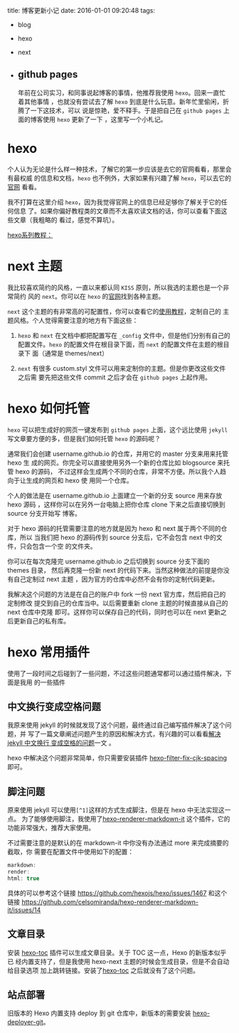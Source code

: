 title: 博客更新小记
date: 2016-01-01 09:20:48
tags:
 - blog
 - hexo
 - next
 - github pages
     ---

     年前在公司实习，和同事说起博客的事情，他推荐我使用 `hexo`。回来一直忙着其他事情
     ，也就没有尝试去了解 `hexo` 到底是什么玩意。新年忙里偷闲，折腾了一下这技术，可以
     说是惊艳，爱不释手。于是把自己在 `github pages` 上面的博客使用 `hexo` 更新了一下
     ，这里写一个小札记。

     <!--more-->

# hexo

个人认为无论是什么样一种技术，了解它的第一步应该是去它的官网看看，那里会有最权威
的信息和文档，`hexo` 也不例外，大家如果有兴趣了解 `hexo`，可以去它的[官网][hexo]
看看。

我不打算在这里介绍 `hexo`，因为我觉得官网上的信息已经足够你了解关于它的任何信息
了。如果你偏好教程类的文章而不太喜欢读文档的话，你可以查看下面这些文章（我粗略的
看过，感觉不算坑）。

[hexo系列教程：](http://www.zipperary.com/2013/05/28/hexo-guide-1/)

# next 主题

我比较喜欢简约的风格，一直以来都认同 `KISS` 原则，所以我选的主题也是一个非常简约
风的 `next`。你可以在 `hexo` 的[官网][hexo]找到各种主题。

`next` 这个主题的有非常高的可配置性，你可以查看它的[使用教程][next]，定制自己的
主题风格。个人觉得需要注意的地方有下面这些：

1. `hexo` 和 `next` 在文档中都把配置写在 `_config` 文件中，但是他们分别有自己的
配置文件。`hexo` 的配置文件在根目录下面，而 `next` 的配置文件在主题的根目录下
面（通常是 themes/next）

2. `next` 有很多 custom.styl 文件可以用来定制你的主题。但是你更改这些文件之后需
要先把这些文件 commit 之后才会在 `github pages` 上起作用。

# hexo 如何托管

`hexo` 可以把生成好的网页一键发布到 `github pages` 上面，这个远比使用 `jekyll`
写文章要方便的多，但是我们如何托管 `hexo` 的源码呢？

通常我们会创建 username.github.io 的仓库，并用它的 master 分支来用来托管 hexo 生
成的网页。你完全可以直接使用另外一个新的仓库比如 blogsource 来托管 hexo 的源码，
不过这样会生成两个不同的仓库，非常不方便。所以我个人趋向于让生成的网页和 hexo 使
用同一个仓库。

个人的做法是在 username.github.io 上面建立一个新的分支 source 用来存放 hexo 源码
，这样你可以在另外一台电脑上把你仓库 clone 下来之后直接切换到 source 分支开始写
博客。

对于 hexo 源码的托管需要注意的地方就是因为 hexo 和 next 属于两个不同的仓库，所以
当我们把 hexo 的源码传到 source 分支后，它不会包含 next 中的文件，只会包含一个空
的文件夹。

你可以在每次克隆完 username.github.io 之后切换到 source 分支下面的 themes 目录，
然后再克隆一份新 next 的代码下来。当然这种做法的前提是你没有自己定制过 next 主题
，因为官方的仓库中必然不会有你的定制代码更新。

我解决这个问题的方法是在自己的账户中 fork 一份 next 官方库，然后把自己的定制修改
提交到自己的仓库当中。以后需要重新 clone 主题的时候直接从自己的 next 仓库中克隆
即可。这样你可以保存自己的代码，同时也可以在 next 更新之后更新自己的私有库。

# hexo 常用插件

使用了一段时间之后碰到了一些问题，不过这些问题通常都可以通过插件解决，下面是我用
的一些插件

## 中文换行变成空格问题

我原来使用 jekyll 的时候就发现了这个问题，最终通过自己编写插件解决了这个问题，并
写了一篇文章阐述问题产生的原因和解决方式，有兴趣的可以看看[解决 jekyll 中文换行
变成空格的问题](/2015/04/25/how-to-fix-the-markdown-newline-blank-problem/)一文
。

hexo 中解决这个问题非常简单，你只需要安装插件
[hexo-filter-fix-cjk-spacing][cjkspacing]即可。

## 脚注问题

原来使用 jekyll 可以使用`[^1]`这样的方式生成脚注，但是在 hexo 中无法实现这一点。
为了能够使用脚注，我使用了[hexo-renderer-markdown-it][markdownit] 这个插件，它的
功能非常强大，推荐大家使用。

不过需要注意的是默认的在 markdown-it 中你没有办法通过 more 来完成摘要的截取，你
需要在配置文件中使用如下的配置：

```cpp
markdown:
render:
html: true
```

具体的可以参考这个链接 https://github.com/hexojs/hexo/issues/1467 和这个链接
https://github.com/celsomiranda/hexo-renderer-markdown-it/issues/14

## 文章目录

安装 [hexo-toc][toc] 插件可以生成文章目录。关于 TOC 这一点，Hexo 的新版本似乎已
经内置支持了，但是我使用 hexo-next 主题的时候会生成目录，但是不会自动给目录选项
加上跳转链接。安装了[hexo-toc][toc] 之后就没有了这个问题。

## 站点部署

旧版本的 Hexo 内置支持 deploy 到 git 仓库中，新版本的需要安装
[hexo-deployer-git][gitdeployer]。

[cjkspacing]: https://github.com/lotabout/hexo-filter-fix-cjk-spacing
[markdownit]: https://github.com/celsomiranda/hexo-renderer-markdown-it
[hexo]: https://hexo.io/
[next]: http://theme-next.iissnan.com/
[toc]: https://github.com/bubkoo/hexo-toc
[gitdeployer]: https://github.com/hexojs/hexo-deployer-git
